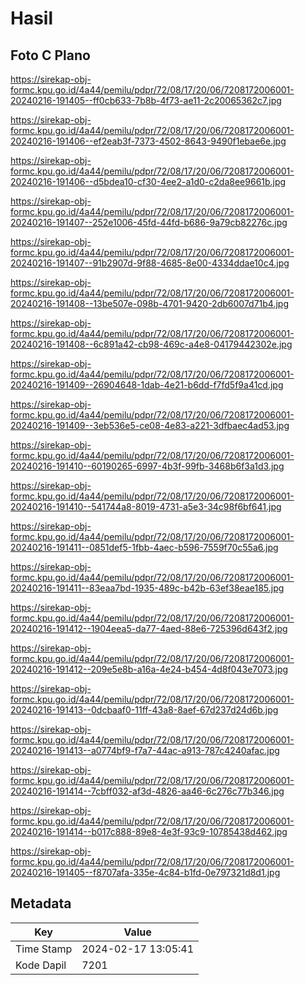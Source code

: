 # Hasil

## Foto C Plano

https://sirekap-obj-formc.kpu.go.id/4a44/pemilu/pdpr/72/08/17/20/06/7208172006001-20240216-191405--ff0cb633-7b8b-4f73-ae11-2c20065362c7.jpg

https://sirekap-obj-formc.kpu.go.id/4a44/pemilu/pdpr/72/08/17/20/06/7208172006001-20240216-191406--ef2eab3f-7373-4502-8643-9490f1ebae6e.jpg

https://sirekap-obj-formc.kpu.go.id/4a44/pemilu/pdpr/72/08/17/20/06/7208172006001-20240216-191406--d5bdea10-cf30-4ee2-a1d0-c2da8ee9661b.jpg

https://sirekap-obj-formc.kpu.go.id/4a44/pemilu/pdpr/72/08/17/20/06/7208172006001-20240216-191407--252e1006-45fd-44fd-b686-9a79cb82276c.jpg

https://sirekap-obj-formc.kpu.go.id/4a44/pemilu/pdpr/72/08/17/20/06/7208172006001-20240216-191407--91b2907d-9f88-4685-8e00-4334ddae10c4.jpg

https://sirekap-obj-formc.kpu.go.id/4a44/pemilu/pdpr/72/08/17/20/06/7208172006001-20240216-191408--13be507e-098b-4701-9420-2db6007d71b4.jpg

https://sirekap-obj-formc.kpu.go.id/4a44/pemilu/pdpr/72/08/17/20/06/7208172006001-20240216-191408--6c891a42-cb98-469c-a4e8-04179442302e.jpg

https://sirekap-obj-formc.kpu.go.id/4a44/pemilu/pdpr/72/08/17/20/06/7208172006001-20240216-191409--26904648-1dab-4e21-b6dd-f7fd5f9a41cd.jpg

https://sirekap-obj-formc.kpu.go.id/4a44/pemilu/pdpr/72/08/17/20/06/7208172006001-20240216-191409--3eb536e5-ce08-4e83-a221-3dfbaec4ad53.jpg

https://sirekap-obj-formc.kpu.go.id/4a44/pemilu/pdpr/72/08/17/20/06/7208172006001-20240216-191410--60190265-6997-4b3f-99fb-3468b6f3a1d3.jpg

https://sirekap-obj-formc.kpu.go.id/4a44/pemilu/pdpr/72/08/17/20/06/7208172006001-20240216-191410--541744a8-8019-4731-a5e3-34c98f6bf641.jpg

https://sirekap-obj-formc.kpu.go.id/4a44/pemilu/pdpr/72/08/17/20/06/7208172006001-20240216-191411--0851def5-1fbb-4aec-b596-7559f70c55a6.jpg

https://sirekap-obj-formc.kpu.go.id/4a44/pemilu/pdpr/72/08/17/20/06/7208172006001-20240216-191411--83eaa7bd-1935-489c-b42b-63ef38eae185.jpg

https://sirekap-obj-formc.kpu.go.id/4a44/pemilu/pdpr/72/08/17/20/06/7208172006001-20240216-191412--1904eea5-da77-4aed-88e6-725396d643f2.jpg

https://sirekap-obj-formc.kpu.go.id/4a44/pemilu/pdpr/72/08/17/20/06/7208172006001-20240216-191412--209e5e8b-a16a-4e24-b454-4d8f043e7073.jpg

https://sirekap-obj-formc.kpu.go.id/4a44/pemilu/pdpr/72/08/17/20/06/7208172006001-20240216-191413--0dcbaaf0-11ff-43a8-8aef-67d237d24d6b.jpg

https://sirekap-obj-formc.kpu.go.id/4a44/pemilu/pdpr/72/08/17/20/06/7208172006001-20240216-191413--a0774bf9-f7a7-44ac-a913-787c4240afac.jpg

https://sirekap-obj-formc.kpu.go.id/4a44/pemilu/pdpr/72/08/17/20/06/7208172006001-20240216-191414--7cbff032-af3d-4826-aa46-6c276c77b346.jpg

https://sirekap-obj-formc.kpu.go.id/4a44/pemilu/pdpr/72/08/17/20/06/7208172006001-20240216-191414--b017c888-89e8-4e3f-93c9-10785438d462.jpg

https://sirekap-obj-formc.kpu.go.id/4a44/pemilu/pdpr/72/08/17/20/06/7208172006001-20240216-191405--f8707afa-335e-4c84-b1fd-0e797321d8d1.jpg


## Metadata

| Key        | Value               |
| ---------- | ------------------- |
| Time Stamp | 2024-02-17 13:05:41 |
| Kode Dapil | 7201                |



